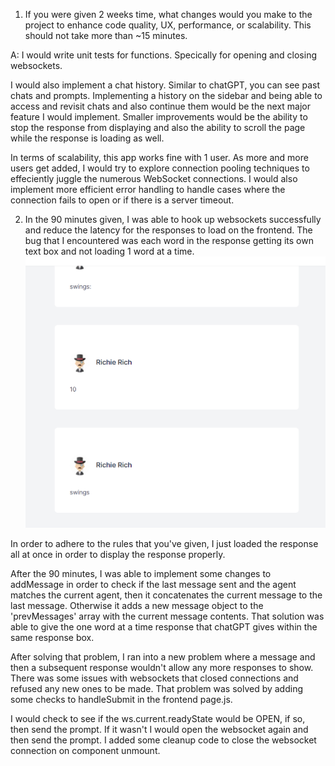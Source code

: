 1.  If you were given 2 weeks time, what changes would you make to the project to enhance code quality, UX, performance, or scalability. This should not take more than ~15 minutes.

A: I would write unit tests for functions. Specically for opening and closing websockets.

I would also implement a chat history. Similar to chatGPT, you can see past chats and prompts. Implementing a history on the sidebar and being able to access and revisit chats and also continue them would be the next major feature I would implement. Smaller improvements would be the ability to stop the response from displaying and also the ability to scroll the page while the response is loading as well.

In terms of scalability, this app works fine with 1 user. As more and more users get added, I would try to explore connection pooling techniques to effeciently juggle the numerous WebSocket connections. I would also implement more efficient error handling to handle cases where the connection fails to open or if there is a server timeout.

2. In the 90 minutes given, I was able to hook up websockets successfully and reduce the latency for the responses to load on the frontend. The bug that I encountered was each word in the response getting its own text box and not loading 1 word at a time. ![alt text](image.png)

In order to adhere to the rules that you've given, I just loaded the response all at once in order to display the response properly.

After the 90 minutes, I was able to implement some changes to addMessage in order to check if the last message sent and the agent matches the current agent, then it concatenates the current message to the last message. Otherwise it adds a new message object to the 'prevMessages' array with the current message contents. That solution was able to give the one word at a time response that chatGPT gives within the same response box.

After solving that problem, I ran into a new problem where a message and then a subsequent response wouldn't allow any more responses to show. There was some issues with websockets that closed connections and refused any new ones to be made. That problem was solved by adding some checks to handleSubmit in the frontend page.js.

I would check to see if the ws.current.readyState would be OPEN, if so, then send the prompt. If it wasn't I would open the websocket again and then send the prompt. I added some cleanup code to close the websocket connection on component unmount.
